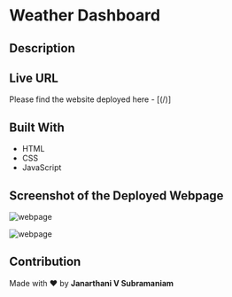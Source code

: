 # Weather Dashboard

## Description


## Live URL
Please find the website deployed here - [(/)]

## Built With
* HTML
* CSS
* JavaScript

## Screenshot of the Deployed Webpage
![webpage](./assets/images/)

![webpage](./assets/images/)

## Contribution
Made with :heart: by **Janarthani V Subramaniam**